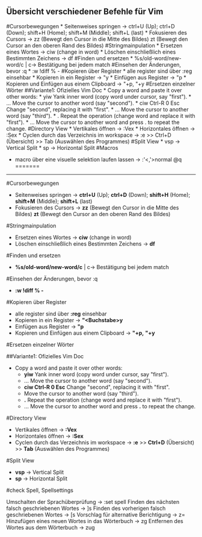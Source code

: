 Übersicht verschiedener Befehle für Vim
---

#Cursorbewegungen
	* Seitenweises springen -> ctrl+U (Up); ctrl+D (Down); shift+H (Home); shift+M (Middle); shift+L (last)
	* Fokusieren des Cursors -> zz (Bewegt den Cursor in die Mitte des Bildes) zt (Bewegt den Cursor an den oberen Rand des Bildes)
#Stringmainpulation
	* Ersetzen eines Wortes -> ciw (change in word)
	* Löschen einschließlich eines Bestimmten Zeichens -> df<Token>
#Finden und ersetzen
	* %s/old-word/new-word/c | c-> Bestätigung bei jedem match
#Einsehen der Änderungen, bevor :q
	* :w !diff % -
#Kopieren über Register
	* alle register sind über :reg einsehbar
	* Kopieren in ein Register -> "<Buchstabe>y
	* Einfügen aus Register -> "<Buchstabe>p
	* Kopieren und Einfügen aus einem Clipboard -> "+p, "+y
#Ersetzen einzelner Wörter
##Variante1: Ofizielles Vim Doc
	* Copy a word and paste it over other words:
		* yiw 	Yank inner word (copy word under cursor, say "first").
		* ... 	Move the cursor to another word (say "second").
		* ciw Ctrl-R 0 Esc 	Change "second", replacing it with "first".
		* ... 	Move the cursor to another word (say "third").
		* . 	Repeat the operation (change word and replace it with "first").
		* ... 	Move the cursor to another word and press . to repeat the change.
#Directory View
	* Vertikales öffnen -> :Vex
	* Horizontales öffnen -> :Sex
	* Cyclen durch das Verzeichnis im workspace -> :e >> Ctrl+D (Übersicht) >> Tab (Auswählen des Programmes)
#Split View
	* vsp -> Vertical Split
	* sp -> Horizontal Split
#Macros
  * macro über eine visuelle selektion laufen lassen -> :'<,'>normal @q
=======
---

#Cursorbewegungen

* Seitenweises springen -> **ctrl+U** (Up); **ctrl+D** (Down); **shift+H** (Home); **shift+M** (Middle); **shift+L** (last)
* Fokusieren des Cursors -> **zz** (Bewegt den Cursor in die Mitte des Bildes) **zt** (Bewegt den Cursor an den oberen Rand des Bildes)

#Stringmainpulation

* Ersetzen eines Wortes -> **ciw** (change in word)
* Löschen einschließlich eines Bestimmten Zeichens -> **df<Token>**

#Finden und ersetzen

* **%s/old-word/new-word/c** | c-> Bestätigung bei jedem match

#Einsehen der Änderungen, bevor :q

* **:w !diff % -**

#Kopieren über Register

* alle register sind über **:reg** einsehbar
* Kopieren in ein Register ->  **\"\<Buchstabe\>y**
* Einfügen aus Register -> **\"<Buchstabe>p**
* Kopieren und Einfügen aus einem Clipboard -> **\"+p,** **\"+y**

#Ersetzen einzelner Wörter

##Variante1: Ofizielles Vim Doc

* Copy a word and paste it over other words:
	* **yiw** Yank inner word (copy word under cursor, say "first").
	* ... Move the cursor to another word (say "second").
	* **ciw Ctrl-R 0 Esc** Change "second", replacing it with "first".
	* Move the cursor to another word (say "third").
	* **.** Repeat the operation (change word and replace it with "first").
	* ... Move the cursor to another word and press **.** to repeat the change.

#Directory View

* Vertikales öffnen -> **:Vex**
* Horizontales öffnen -> **:Sex**
* Cyclen durch das Verzeichnis im workspace -> **:e** >> **Ctrl+D** (Übersicht) >> **Tab** (Auswählen des Programmes)

#Split View

* **vsp** -> Vertical Split
* **sp** -> Horizontal Split

#check Spell, Spellsettings

Umschalten der Sprachüberprüfung -> :set spell
Finden des nächsten falsch geschriebenen Wortes -> ]s
Finden des vorherigen falsch geschriebenen Wortes -> [s
Vorschlag für alternative Berichtigung -> z=
Hinzufügen eines neuen Wortes in das Wörterbuch -> zg
Entfernen des Wortes aus dem Wörterbuch -> zug
